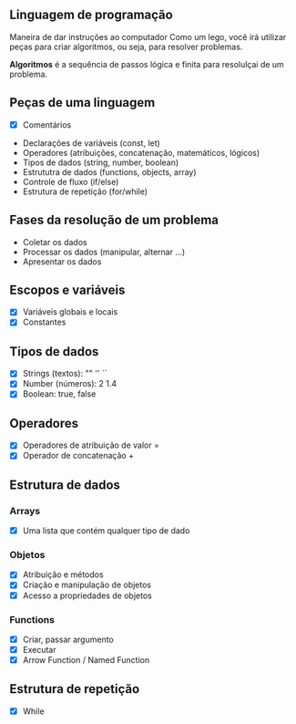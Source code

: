 ## Linguagem de programação

Maneira de dar instruções ao computador
Como um lego, você irá utilizar peças para criar algoritmos, ou seja, para resolver problemas.

**Algoritmos** é a sequência de passos lógica e finita para resolulçai de um problema.

## Peças de uma linguagem

- [x] Comentários
- Declarações de variáveis (const, let)
- Operadores (atribuições, concatenação, matemáticos, lógicos)
- Tipos de dados (string, number, boolean)
- Estrututra de dados (functions, objects, array)
- Controle de fluxo (if/else)
- Estrutura de repetição (for/while)

## Fases da resolução de um problema

- Coletar os dados
- Processar os dados (manipular, alternar ...)
- Apresentar os dados

## Escopos e variáveis

- [x] Variáveis globais e locais
- [x] Constantes

## Tipos de dados

- [x] Strings (textos): "" '' ``
- [x] Number (números): 2 1.4
- [x] Boolean: true, false

## Operadores

- [x] Operadores de atribuição de valor =
- [x] Operador de concatenação +

## Estrutura de dados

### Arrays

- [x] Uma lista que contém qualquer tipo de dado

### Objetos

- [x] Atribuição e métodos
- [x] Criação e manipulação de objetos
- [x] Acesso a propriedades de objetos

### Functions

- [x] Criar, passar argumento
- [x] Executar
- [x] Arrow Function / Named Function

## Estrutura de repetição

- [x] While
